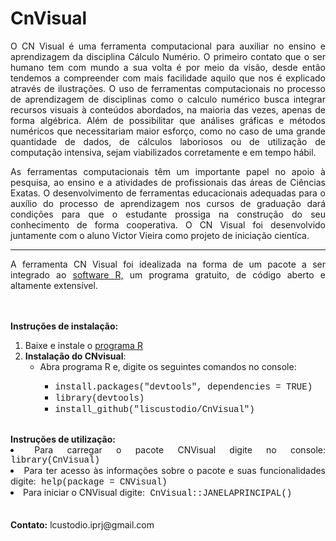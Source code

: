 <h1>CnVisual</h1>

<div align="justify">
<p>
 O CN Visual é uma ferramenta computacional para auxiliar no ensino e aprendizagem da disciplina Cálculo Numério.
			   O primeiro contato que o ser humano tem com mundo a sua volta é por meio da visão, desde então tendemos a compreender 
                            com mais facilidade aquilo que nos é explicado através de ilustrações. O uso de ferramentas computacionais no processo de aprendizagem de disciplinas como o calculo numérico busca 
                            integrar recursos visuais à conteúdos abordados, na maioria das vezes, apenas de forma algébrica. Além de possibilitar 
                            que análises gráficas e métodos numéricos que necessitariam maior esforço, como no caso de uma grande quantidade de dados, de cálculos laboriosos ou de utilização de computação intensiva, sejam viabilizados corretamente e em tempo hábil.
</p>
<p>As ferramentas computacionais têm um importante papel no apoio à pesquisa, ao ensino e a atividades de profissionais 
                            das áreas de Ciências Exatas.<!--As experiências de sua utilização em sala de aula já são desenvolvidas há 
                            alguns anos em várias instituições de ensino superior em diversos países.--> O desenvolvimento de ferramentas educacionais 
                             adequadas para o auxílio do processo de aprendizagem nos cursos de graduação dará condições para que o estudante prossiga 
                            na construção do seu conhecimento de forma cooperativa.
		          O CN Visual foi desenvolvido juntamente com o aluno Victor Vieira como projeto de iniciação cientíca.</p>
                           


<hr>			 
 A ferramenta CN Visual foi idealizada na forma de um pacote a ser integrado ao  <a href="https://www.r-project.org/"> software R,</a> um programa gratuito, de código aberto e altamente extensível.  				  
				 
<br><br>
<b>Instruções de instalação:</b>				   
  <ol>
  <li>Baixe e instale o <a href=" https://vps.fmvz.usp.br/CRAN/"> programa R</a></li>
  <li><b>Instalação do CNvisual</b>:  
          <ul> 
      <li>Abra programa R e, digite os seguintes comandos no console: </li> 
	      <ul>
	      <li><font face="Courier">install.packages("devtools", dependencies = TRUE)</font></li> 
	      <li><font face="Courier">library(devtools)</font></li>
	      <li><font face="Courier">install_github("liscustodio/CnVisual")</font></li>
     </ul>
    </ul>
  </li>            
</ol>
				 
<br>
<b>Instruções de utilização:</b>
				    
<li> Para carregar o pacote CNVisual digite no console:<font face="Courier"> library(CnVisual)</font></li>
				   
<li> Para ter acesso às informações sobre o pacote e suas funcionalidades digite:<font face="Courier"> help(package = CNVisual)</font></li>
				   
<li> Para iniciar o CNVisual digite:<font face="Courier"> CnVisual::JANELAPRINCIPAL()</font></li>
 <br>
<br>
 <b>Contato:</b> lcustodio.iprj@gmail.com
			   
					      
                            
 </div>


